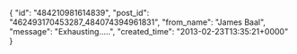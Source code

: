  {
   "id": "484210981614839",
   "post_id": "462493170453287_484074394961831",
   "from_name": "James Baal",
   "message": "Exhausting.....",
   "created_time": "2013-02-23T13:35:21+0000"
 }
